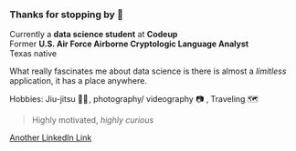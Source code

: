 ### Thanks for stopping by 👋
Currently a **data science student** at **Codeup**  
Former **U.S. Air Force Airborne Cryptologic Language Analyst**  
Texas native  

What really fascinates me about data science is there is almost a *limitless* application, it has a place anywhere.  

Hobbies: Jiu-jitsu 🥷🏼 , photography/ videography 📷 , Traveling 🗺️ 

> Highly motivated, *highly curious*  

[Another LinkedIn Link](https://www.linkedin.com/in/jeremiah-toribio/)

<!--
**jeremiah-toribio/jeremiah-toribio** is a ✨ _special_ ✨ repository because its `README.md` (this file) appears on your GitHub profile.

Here are some ideas to get you started:

- 🔭 I’m currently working on ...
- 🌱 I’m currently learning ...
- 👯 I’m looking to collaborate on ...
- 🤔 I’m looking for help with ...
- 💬 Ask me about ...
- 📫 How to reach me: ...
- 😄 Pronouns: ...
- ⚡ Fun fact: ...
-->
